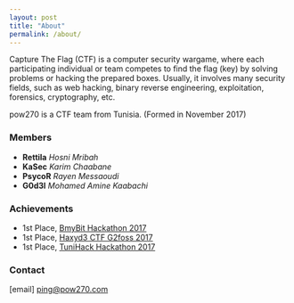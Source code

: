 ```yaml
---
layout: post
title: "About"
permalink: /about/
---
```


Capture The Flag (CTF) is a computer security wargame, where each participating individual or team competes to find the flag (key) by solving problems or hacking the prepared boxes. Usually, it involves many security fields, such as web hacking, binary reverse engineering, exploitation, forensics, cryptography, etc.

pow270 is a CTF team from Tunisia.
(Formed in November 2017)

### Members

- **Rettila** <cite>Hosni Mribah</cite>
- **KaSec** <cite>Karim Chaabane</cite>
- **PsycoR** <cite>Rayen Messaoudi</cite>
- **G0d3l** <cite>Mohamed Amine Kaabachi</cite>

### Achievements

- 1st Place, [BmyBit Hackathon 2017](https://bmybit.com/)
- 1st Place, [Haxyd3 CTF G2foss 2017](http://haxyd3.g2foss.com/)
- 1st Place, [TuniHack Hackathon 2017](http://tunihack.ossec.tn/)



### Contact
[email] ping@pow270.com
